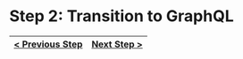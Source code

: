 # Step 2: Transition to GraphQL

[//]: # (head-end)




[//]: # (foot-start)

[{]: <helper> (navStep)

| [< Previous Step](https://github.com/Urigo/WhatsApp-Clone-Server/tree/master@0.1.0/.tortilla/manuals/views/step1.md) | [Next Step >](https://github.com/Urigo/WhatsApp-Clone-Server/tree/master@0.1.0/.tortilla/manuals/views/step3.md) |
|:--------------------------------|--------------------------------:|

[}]: #
